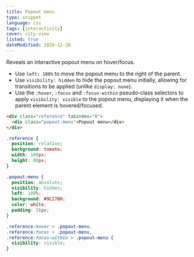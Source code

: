 ```yaml
---
title: Popout menu
type: snippet
language: css
tags: [interactivity]
cover: city-view
listed: true
dateModified: 2020-12-30
---
```


Reveals an interactive popout menu on hover/focus.

- Use `left: 100%` to move the popout menu to the right of the parent.
- Use `visibility: hidden` to hide the popout menu initially, allowing for transitions to be applied (unlike `display: none`).
- Use the `:hover`, `:focus` and `:focus-within` pseudo-class selectors to apply `visibility: visible` to the popout menu, displaying it when the parent element is hovered/focused.

```html
<div class="reference" tabindex="0">
  <div class="popout-menu">Popout menu</div>
</div>
```

```css
.reference {
  position: relative;
  background: tomato;
  width: 100px;
  height: 80px;
}

.popout-menu {
  position: absolute;
  visibility: hidden;
  left: 100%;
  background: #9C27B0;
  color: white;
  padding: 16px;
}

.reference:hover > .popout-menu,
.reference:focus > .popout-menu,
.reference:focus-within > .popout-menu {
  visibility: visible;
}
```
